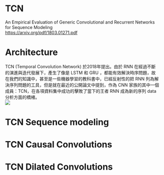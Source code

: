 # TCN 
An Empirical Evaluation of Generic Convolutional and Recurrent Networks for Sequence Modeling<br>
https://arxiv.org/pdf/1803.01271.pdf

# Architecture
TCN (Temporal Convolution Network) 於2018年提出。由於 RNN 在經過不斷的演進與迭代發展下，產生了像是 LSTM 和 GRU ，都能有效解決時序問題，故在我們的知識中，甚至是一些機器學習的教科書中，已經反射性的把 RNN 列為解決序列問題的工具，但是就在最近的公開論文中提到，作為 CNN 家族的其中一個成員：TCN，在各項資料集中成功的擊敗了當下的王者 RNN 成為新的序列 data 分析方面的橋楮。<br>
![](https://provenclei.github.io/assets/tcn/tcn_11.png)

# TCN Sequence modeling

# TCN Causal Convolutions

# TCN Dilated Convolutions
